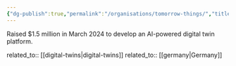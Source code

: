 ```yaml
---
{"dg-publish":true,"permalink":"/organisations/tomorrow-things/","title":"Tomorrow Things"}
---
```



Raised $1.5 million in March 2024 to develop an AI-powered digital twin platform.

related_to:: [[digital-twins\|digital-twins]]
related_to:: [[germany\|Germany]]
